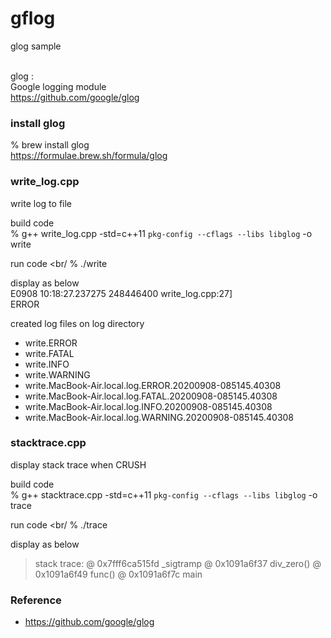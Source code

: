 gflog
===============

glog sample <br/>
 <br/>

glog : <br/>
Google logging module <br/>
https://github.com/google/glog <br/>

### install glog
% brew install glog <br/>
https://formulae.brew.sh/formula/glog <br/>


### write_log.cpp
write log to file <br/>

build code  <br/>
% g++ write_log.cpp -std=c++11 `pkg-config --cflags --libs libglog` -o write <br/>

run code <br/
% ./write <br/>

display as below <br/>
E0908 10:18:27.237275 248446400 write_log.cpp:27]  <br/>ERROR

created log files on log directory <br/>
- write.ERROR
- write.FATAL
- write.INFO
- write.WARNING
- write.MacBook-Air.local.log.ERROR.20200908-085145.40308
- write.MacBook-Air.local.log.FATAL.20200908-085145.40308
- write.MacBook-Air.local.log.INFO.20200908-085145.40308
- write.MacBook-Air.local.log.WARNING.20200908-085145.40308


### stacktrace.cpp
display stack trace when CRUSH <br/>

build code  <br/>
% g++ stacktrace.cpp -std=c++11 `pkg-config --cflags --libs libglog` -o trace  <br/>

run code <br/
% ./trace <br/>

display as below <br/>
> stack trace: 
>    @     0x7fff6ca515fd _sigtramp
>    @        0x1091a6f37 div_zero()
>    @        0x1091a6f49 func()
>    @        0x1091a6f7c main


### Reference <br/>
- https://github.com/google/glog

